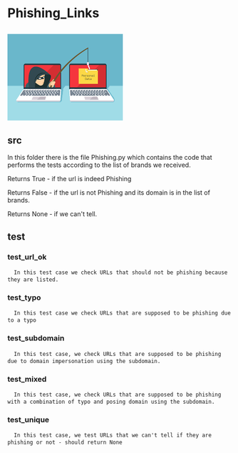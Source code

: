 
# Phishing_Links

##

![alt text](https://github.com/oz105/phishing_links/blob/main/img/img.png)

## src

In this folder there is the file Phishing.py which contains the code 
that performs the tests according to the list of brands we received.

Returns True - if the url is indeed Phishing

Returns False - if the url is not Phishing and its domain is in the list of brands.

Returns None - if we can't tell.

## test

### test_url_ok
      
      In this test case we check URLs that should not be phishing because they are listed.

### test_typo

      In this test case we check URLs that are supposed to be phishing due to a typo

### test_subdomain
      
      In this test case, we check URLs that are supposed to be phishing due to domain impersonation using the subdomain.

### test_mixed
      
      In this test case, we check URLs that are supposed to be phishing with a combination of typo and posing domain using the subdomain.
      
### test_unique

      In this test case, we test URLs that we can't tell if they are phishing or not - should return None
      
